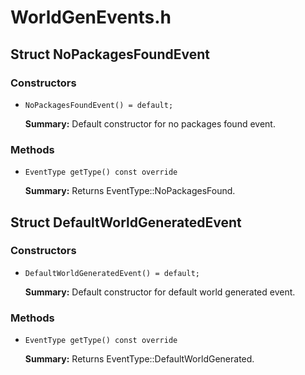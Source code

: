 # WorldGenEvents.h

## Struct NoPackagesFoundEvent

### Constructors

- `NoPackagesFoundEvent() = default;`

  **Summary:** Default constructor for no packages found event.

### Methods

- `EventType getType() const override`

  **Summary:** Returns EventType::NoPackagesFound.

## Struct DefaultWorldGeneratedEvent

### Constructors

- `DefaultWorldGeneratedEvent() = default;`

  **Summary:** Default constructor for default world generated event.

### Methods

- `EventType getType() const override`

  **Summary:** Returns EventType::DefaultWorldGenerated.
